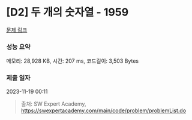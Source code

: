 # [D2] 두 개의 숫자열 - 1959 

[문제 링크](https://swexpertacademy.com/main/code/problem/problemDetail.do?contestProbId=AV5PpoFaAS4DFAUq) 

### 성능 요약

메모리: 28,928 KB, 시간: 207 ms, 코드길이: 3,503 Bytes

### 제출 일자

2023-11-19 00:11



> 출처: SW Expert Academy, https://swexpertacademy.com/main/code/problem/problemList.do